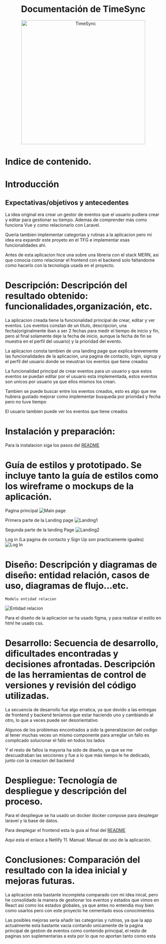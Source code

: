 <h1 align="center">
    Documentación de TimeSync
</h1>

<p align="center"><a target="_blank"><img src="./images/logo.jpeg" width="400" alt="TimeSync"></a></p>

# Indice de contenido.

# Introducción

## Expectativas/objetivos y antecedentes
La idea original era crear un gestor de eventos que el usuario pudiera crear y editar para gestionar su tiempo. Ademas de comprender más como funciona Vue y como relacionarlo con Laravel. 

Queria tambien implementar categorias y rutinas a la aplicacion pero mi idea era expandir este proyeto en el TFG e implementar esas funcionalidades ahi.

Antes de esta aplicacion hice una sobre una libreria con el stack MERN, asi que conocia como relacionar el frontend con el backend solo faltandome como hacerlo con la tecnologia usada en el proyecto.

# Descripción: Descripción del resultado obtenido: funcionalidades,organización, etc.
La aplicacion creada tiene la funcionalidad principal de crear, editar y ver eventos. Los eventos constan de un titulo, descripcion, una fecha(originalmente iban a ser 2 fechas para medir el tiempo de inicio y fin, pero al final solamente deje la fecha de inicio, aunque la fecha de fin se muestra en el perfil del usuario) y la prioridad del evento.

La aplicacion consta tambien de una landing page que explica brevemente las funcionalidades de la aplicacion, una pagina de contacto, login, signup y el perfil del usuario donde se meustran los eventos que tiene creados 

La funcionalidad principal de crear eventos para un usuario y que estos eventos se puedan editar por el usuario esta implementada, estos eventos son unicos por usuario ya que ellos mismos los crean. 

Tambien se puede buscar entre los eventos creados, esto es algo que me hubiera gustado mejorar como implementar busqueda por prioridad y fecha pero no tuve tiempo 

El usuario tambien puede ver los eventos que tiene creados 

# Instalación y preparación: 

   Para la instalacion siga los pasos del [README](./README.md)

# Guía de estilos y prototipado. Se incluye tanto la guía de estilos como los wireframe o mockups de la aplicación.

   Pagina principal
   ![Main page](images/1.png)

   Primera parte de la Landing page 
   ![Landing1](images/2.png)

   Segunda parte de la landing Page 
   ![Landing2 ](images/3.png)

   Log in (La pagina de contacto y Sign Up son practicamente iguales)
   ![Log In](images/4.png)

# Diseño: Descripción y diagramas de diseño: entidad relación, casos de uso, diagramas de flujo...etc.

    Modelo entidad relacion 
   ![Entidad relacion](./image/ER.png)

   Para el diseño de la aplicacion se ha usado figma, y para realizar el estilo en html he usado css.

# Desarrollo: Secuencia de desarrollo, dificultades encontradas y decisiones afrontadas. Descripción de las herramientas de control de versiones y revisión del código utilizadas.

La secuencia de desarrollo fue algo erratica, ya que devido a las entregas de frontend y backend teniamos que estar haciendo uno y cambiando al otro, lo que a veces puede ser desorientativo 

Algunos de los problemas encontrados a sido la generalizacion del codigo al tener muchas veces un mismo componente para arreglar un fallo es complicado solucionar el fallo en todos los lados 

Y el resto de fallos la mayoria ha sido de diseño, ya que se me descuadraban las secciones y fue a lo que más tiempo le he dedicado, junto con la creacion del backend 


# Despliegue: Tecnología de despliegue y descripción del proceso.

Para el despliegue se ha usado un docker docker compose para desplegar laravel y la base de datos.

Para desplegar el frontend esta la guia al final del [README](./README.md)

Aqui esta el enlace a Netlify
11. Manual: Manual de uso de la aplicación.

<!-- Esto es el video  -->

# Conclusiones: Comparación del resultado con la idea inicial y mejoras futuras.
La aplicacion esta bastante incompleta comparado con mi idea inical, pero he consolidado la manera de gestionar los eventos y estados que vimos en React asi como los estados globales, ya que antes no entendia muy bien como usarlos pero con este proyecto he cementado esos conocimientos

Las posibles mejoras seria añadir las categorias y rutinas, ya que la app actualmente esta bastante vacia contando unicamente de la pagina principal de gestion de eventos como contenido principal, el resto de paginas son suplementarias a esta por lo que no aportan tanto como esta
